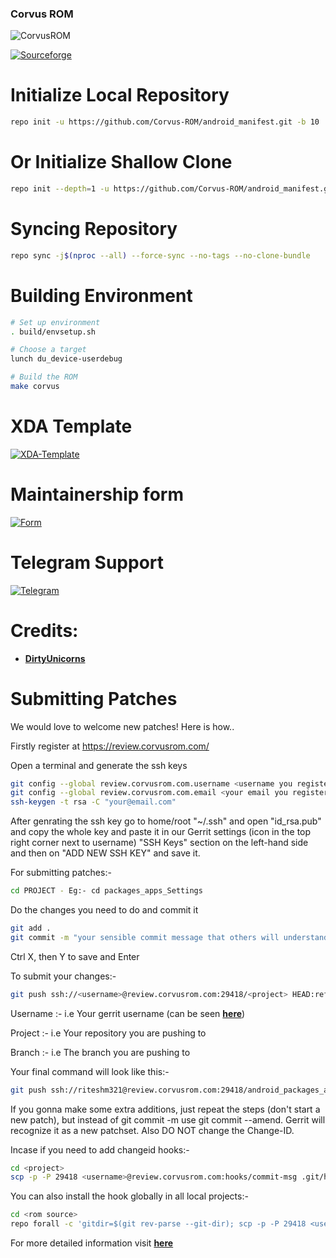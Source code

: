 ### Corvus ROM ###

![CorvusROM](https://raw.githubusercontent.com/Rafiester/Public_Stuff/master/corvus_home.png)
<p align="center">

[![Sourceforge](https://img.shields.io/sourceforge/dm/corvus-os?color=1d91f0&label=RavenLair%20downloads&style=for-the-badge&labelColor=121217&logo=github)](https://corvus-rom.github.io/)
</p>

# Initialize Local Repository #
```bash
repo init -u https://github.com/Corvus-ROM/android_manifest.git -b 10
```

# Or Initialize Shallow Clone #
```bash
repo init --depth=1 -u https://github.com/Corvus-ROM/android_manifest.git -b 10
```

# Syncing Repository # 
```bash
repo sync -j$(nproc --all) --force-sync --no-tags --no-clone-bundle
```

# Building Environment #
```bash   
# Set up environment
. build/envsetup.sh

# Choose a target
lunch du_device-userdebug

# Build the ROM
make corvus
```
# XDA Template
[![XDA-Template](https://raw.githubusercontent.com/Rafiester/Public_Stuff/master/XDADevelopers_button.png)](https://raw.githubusercontent.com/Corvus-ROM/android_manifest/10/xda)

# Maintainership form
[![Form](https://raw.githubusercontent.com/Rafiester/Public_Stuff/master/Submission_button.png)](https://docs.google.com/forms/d/e/1FAIpQLSeOEzQXfNnPehPQRXxmt3L5FYc5neOhEE3m6ZW_xbIuuQ-dCg/viewform?usp=sf_link)

# Telegram Support 
[![Telegram](https://raw.githubusercontent.com/Rafiester/Public_Stuff/master/Telegram_button.png)](https://t.me/corvussupport)

 Credits:
 =======

 * [**DirtyUnicorns**](https://github.com/DirtyUnicorns)

# Submitting Patches #

We would love to welcome new patches! Here is how..

Firstly register at https://review.corvusrom.com/

Open a terminal and generate the ssh keys
```bash
git config --global review.corvusrom.com.username <username you registered with>
git config --global review.corvusrom.com.email <your email you registered with>
ssh-keygen -t rsa -C "your@email.com"
```
After genrating the ssh key go to home/root "~/.ssh" and open "id_rsa.pub" and copy the whole key and paste it in our Gerrit settings (icon in the top right corner next to username) "SSH Keys" section on the left-hand side and then on "ADD NEW SSH KEY" and save it.

For submitting patches:-
```bash
cd PROJECT - Eg:- cd packages_apps_Settings
```
Do the changes you need to do and commit it
```bash
git add .
git commit -m "your sensible commit message that others will understand :P"
```
Ctrl X, then Y to save and Enter

To submit your changes:-
```bash
git push ssh://<username>@review.corvusrom.com:29418/<project> HEAD:refs/for/<branch>
```
Username :- i.e Your gerrit username (can be seen [**here**](https://review.corvusrom.com/settings))

Project :- i.e Your repository you are pushing to

Branch :- i.e The branch you are pushing to

Your final command will look like this:-
```bash
git push ssh://riteshm321@review.corvusrom.com:29418/android_packages_apps_Settings HEAD:refs/for/10
```
If you gonna make some extra additions, just repeat the steps (don't start a new patch), but instead of git commit -m use git commit --amend. Gerrit will recognize it as a new patchset. Also DO NOT change the Change-ID.

Incase if you need to add changeid hooks:-
```bash
cd <project>
scp -p -P 29418 <username>@review.corvusrom.com:hooks/commit-msg .git/hooks/
```
You can also install the hook globally in all local projects:-
```bash
cd <rom source>
repo forall -c 'gitdir=$(git rev-parse --git-dir); scp -p -P 29418 <username>@review.corvusrom.com:hooks/commit-msg ${gitdir}/hooks/'
```
For more detailed information visit [**here**](https://gerrit-review.googlesource.com/Documentation/intro-user.html)
